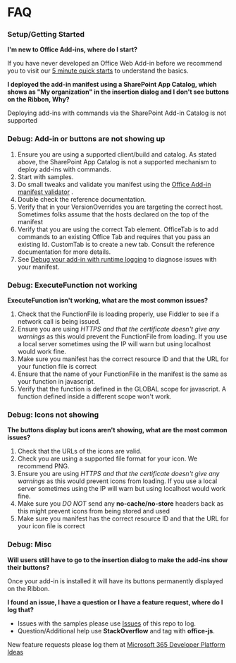 # FAQ

### Setup/Getting Started

**I'm new to Office Add-ins, where do I start?**

If you have never developed an Office Web Add-in before we recommend you to visit our [5 minute quick starts](https://learn.microsoft.com/office/dev/add-ins/quickstarts/excel-quickstart-jquery) to understand the basics.

**I deployed the add-in manifest using a SharePoint App Catalog, which shows as "My organization" in the insertion dialog and I don't see buttons on the Ribbon, Why?**

Deploying add-ins with commands via the SharePoint Add-in Catalog is not supported

### Debug: Add-in or buttons are not showing up

1.  Ensure you are using a supported client/build and catalog. As stated above, the SharePoint App Catalog is not a supported mechanism to deploy add-ins with commands.
2.  Start with samples.
3.  Do small tweaks and validate you manifest using the [Office Add-in manifest validator](https://github.com/OfficeDev/Office-Addin-Scripts/blob/master/packages/office-addin-manifest/README.md) .
4.  Double check the reference documentation.
5.  Verify that in your VersionOverrides you are targeting the correct host. Sometimes folks assume that the hosts declared on the top of the manifest
6.  Verify that you are using the correct Tab element. OfficeTab is to add commands to an existing Office Tab and requires that you pass an existing Id. CustomTab is to create a new tab. Consult the reference documentation for more details.
7.  See [Debug your add-in with runtime logging](https://learn.microsoft.com/office/dev/add-ins/testing/runtime-logging) to diagnose issues with your manifest.

### Debug: ExecuteFunction not working

**ExecuteFunction isn't working, what are the most common issues?**

1.  Check that the FunctionFile is loading properly, use Fiddler to see if a network call is being issued.
2.  Ensure you are using _HTTPS and that the certificate doesn't give any warnings_ as this would prevent the FunctionFile from loading. If you use a local server sometimes using the IP will warn but using localhost would work fine.
3.  Make sure you manifest has the correct resource ID and that the URL for your function file is correct
4.  Ensure that the name of your FunctionFile in the manifest is the same as your function in javascript.
5.  Verify that the function is defined in the GLOBAL scope for javascript. A function defined inside a different scope won't work.

### Debug: Icons not showing

**The buttons display but icons aren't showing, what are the most common issues?**

1.  Check that the URLs of the icons are valid.
2.  Check you are using a supported file format for your icon. We recommend PNG.
3.  Ensure you are using _HTTPS and that the certificate doesn't give any warnings_ as this would prevent icons from loading. If you use a local server sometimes using the IP will warn but using localhost would work fine.
4.  Make sure you _DO NOT_ send any **no-cache/no-store** headers back as this might prevent icons from being stored and used
5.  Make sure you manifest has the correct resource ID and that the URL for your icon file is correct

### Debug: Misc

**Will users still have to go to the insertion dialog to make the add-ins show their buttons?**

Once your add-in is installed it will have its buttons permanently displayed on the Ribbon.

**I found an issue, I have a question or I have a feature request, where do I log that?**

*   Issues with the samples please use [Issues](https://github.com/OfficeDev/PnP-OfficeAddins/issues) of this repo to log.
*   Question/Additional help use **StackOverflow** and tag with **office-js**.

New feature requests please log them at [Microsoft 365 Developer Platform Ideas](https://techcommunity.microsoft.com/t5/microsoft-365-developer-platform/idb-p/Microsoft365DeveloperPlatform)
